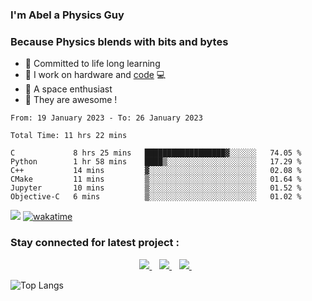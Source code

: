 ### I'm Abel a Physics Guy

### Because Physics blends with bits and bytes

- 🍭 Committed to life long learning
- 🗽 I work on hardware and [code](https://www.stopstalk.com/user/profile/AbelDixon) 💻
- 🚀 A space enthusiast 
- 🎹 They are awesome !



<!--START_SECTION:waka-->

```text
From: 19 January 2023 - To: 26 January 2023

Total Time: 11 hrs 22 mins

C             8 hrs 25 mins   ██████████████████▓░░░░░░   74.05 %
Python        1 hr 58 mins    ████▒░░░░░░░░░░░░░░░░░░░░   17.29 %
C++           14 mins         ▓░░░░░░░░░░░░░░░░░░░░░░░░   02.08 %
CMake         11 mins         ▒░░░░░░░░░░░░░░░░░░░░░░░░   01.64 %
Jupyter       10 mins         ▒░░░░░░░░░░░░░░░░░░░░░░░░   01.52 %
Objective-C   6 mins          ▒░░░░░░░░░░░░░░░░░░░░░░░░   01.02 %
```

<!--END_SECTION:waka-->

![](https://komarev.com/ghpvc/?username=CasCard&color=blueviolet)  [![wakatime](https://wakatime.com/badge/user/e61058d2-e559-4d6c-a111-77dbebc05a35.svg)](https://wakatime.com/@e61058d2-e559-4d6c-a111-77dbebc05a35)

### Stay connected for latest project :

<p align='center'>
  
  <a href="https://www.linkedin.com/in/abelcdixon/">
    <img src="https://img.shields.io/badge/linkedin-%230077B5.svg?&style=for-the-badge&logo=linkedin&logoColor=white" />
  </a>&nbsp;&nbsp;
  <a href="https://instagram.com/abecd.xyz">
    <img src="https://img.shields.io/badge/instagram-%23E4405F.svg?&style=for-the-badge&logo=instagram&logoColor=white" />        
  </a>&nbsp;&nbsp;
  <a href="https://www.youtube.com/channel/UCXo4YwHz5JUkkJb3ug9Eu5A">
    <img src="https://img.shields.io/badge/YouTube-FF0000?style=for-the-badge&logo=youtube&logoColor=white" />        
  </a>&nbsp;&nbsp;
  
</p>

![Top Langs](https://github-readme-stats.vercel.app/api/top-langs/?username=CasCard&layout=compact)

[website]: https://innovaim.in
[linkedin]: https://linkedin.com/in/abelcdixon
